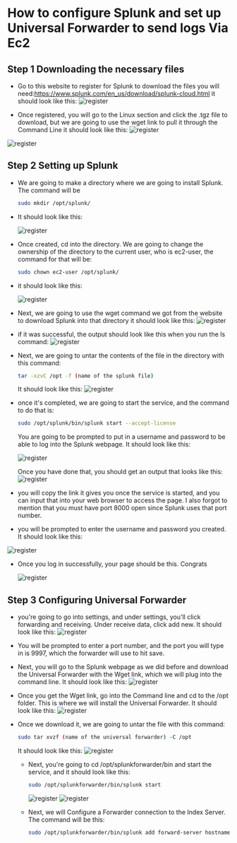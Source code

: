 # How to configure Splunk and set up Universal Forwarder to send logs Via Ec2

## Step 1 Downloading the necessary files

- Go to this website to register for Splunk to download the files you will need:https://www.splunk.com/en_us/download/splunk-cloud.html
  it should look like this:
  ![register ](https://github.com/Jec-Ooro/AWSCloudJourney/assets/32017967/3b1c947c-9413-4834-b3ae-1019d8b5b4dd)

- Once registered, you will go to the Linux section and click the .tgz file to download, but we are going to use the wget link to pull it through the Command Line 
  it should look like this:
 ![register ](https://github.com/Jec-Ooro/AWSCloudJourney/assets/32017967/996596ee-cdb1-4bda-9d3f-f5c69d9bc4bb)

 ![register ](https://github.com/Jec-Ooro/AWSCloudJourney/assets/32017967/7bdb440b-34b8-4a80-91c7-afb6f353ed66)

 ## Step 2 Setting up Splunk 

 - We are going to make a directory where we are going to install Splunk. The command will be
   ```sh
   sudo mkdir /opt/splunk/
   ```
- It should look like this:

   ![register ](https://github.com/Jec-Ooro/AWSCloudJourney/assets/32017967/f1bd1fae-2de6-4dbc-94f9-40535bbb36b3)

- Once created, cd into the directory. We are going to change the ownership of the directory to the current user, who is
  ec2-user, the command for that will be:
  ```sh
  sudo chown ec2-user /opt/splunk/
  ```
- it should look like this:

  ![register ](https://github.com/Jec-Ooro/AWSCloudJourney/assets/32017967/adf84544-e38c-4473-8d51-a9f2f29508a4)

- Next, we are going to use the wget command we got from the website to download Splunk into that directory
  it should look like this:
  ![register ](https://github.com/Jec-Ooro/AWSCloudJourney/assets/32017967/ff98da46-7124-4004-9a1d-5afcff0607eb)
  
- if it was successful, the output should look like this when you run the ls command:
![register ](https://github.com/Jec-Ooro/AWSCloudJourney/assets/32017967/7d3e2eff-6f51-4e52-8169-ef84d854e2d5)

- Next, we are going to untar the contents of the file in the directory with this command:
  ```sh
  tar -xzvC /opt -f (name of the splunk file)
  ```
  It should look like this:
  ![register ](https://github.com/Jec-Ooro/AWSCloudJourney/assets/32017967/33385619-7354-499f-83c6-711609afa885)

- once it's completed, we are going to start the service, and the command to do that is:
  ```sh
  sudo /opt/splunk/bin/splunk start --accept-license
  ```
  You are going to be prompted to put in a username and password to be able to log into the Splunk webpage. It should look like this:

  ![register ](https://github.com/Jec-Ooro/AWSCloudJourney/assets/32017967/50e4de36-93dd-4f2e-8698-58e47ff81432)

  Once you have done that, you should get an output that looks like this:
  ![register ](https://github.com/Jec-Ooro/AWSCloudJourney/assets/32017967/3e00ea6d-a1af-40a4-8deb-17364fce8509)

- you will copy the link it gives you once the service is started, and you can input that into your web browser to access the page. I also forgot to mention that you must have port 8000 open since Splunk uses that  port number.
- you will be prompted to enter the username and password you created. It should look like this:

![register ](https://github.com/Jec-Ooro/AWSCloudJourney/assets/32017967/49c26c6a-c649-48ea-bc85-55c65b60c653)

- Once you log in successfully, your page should be this.  Congrats

   ![register ](https://github.com/Jec-Ooro/AWSCloudJourney/assets/32017967/20783708-56ed-4161-b376-3550fb085723)


## Step 3 Configuring Universal Forwarder

- you're going to go into settings, and under settings, you'll click forwarding and receiving. Under receive data, click add new. It should look like this:
  ![register ](https://github.com/Jec-Ooro/AWSCloudJourney/assets/32017967/d062097c-c41c-475a-af62-d6489d9857f4)

- You will be prompted to enter a port number, and the port you will type in is 9997, which the forwarder will use to hit save.

- Next, you will go to the Splunk webpage as we did before and download the Universal Forwarder with the Wget link, which we will plug into the command line. It should look like this:
  ![register ](https://github.com/Jec-Ooro/AWSCloudJourney/assets/32017967/65bdad69-2ab5-47d2-8525-4cd4ff7ced02)

- Once you get the Wget link, go into the Command line and cd to the /opt folder. This is where we will install the Universal Forwarder. It should look like this:
  ![register ](https://github.com/Jec-Ooro/AWSCloudJourney/assets/32017967/c5842859-b857-455b-a092-73800b1df6d6)

- Once we download it, we are going to untar the file with this command:
  ```sh
  sudo tar xvzf (name of the universal forwarder) -C /opt 
  ```
  It should look like this:
  ![register ](https://github.com/Jec-Ooro/AWSCloudJourney/assets/32017967/3aed08be-e93c-442f-bc9b-e27f389db753)

  - Next, you're going to cd /opt/splunkforwarder/bin and start the service, and it should look like this:
    ```sh
    sudo /opt/splunkforwarder/bin/splunk start
    ```
    ![register ](https://github.com/Jec-Ooro/AWSCloudJourney/assets/32017967/5edef0fc-87ed-465f-b2c6-3144a18619b3)
    ![register ](https://github.com/Jec-Ooro/AWSCloudJourney/assets/32017967/8f919031-bff1-4698-9c50-668afcfe9840)

  - Next, we will Configure a Forwarder connection to the Index Server. The command will be this:
    ```sh
    sudo /opt/splunkforwarder/bin/splunk add forward-server hostname.domain:9997
    ```


    

  

  

  

  

  


  

  


   
